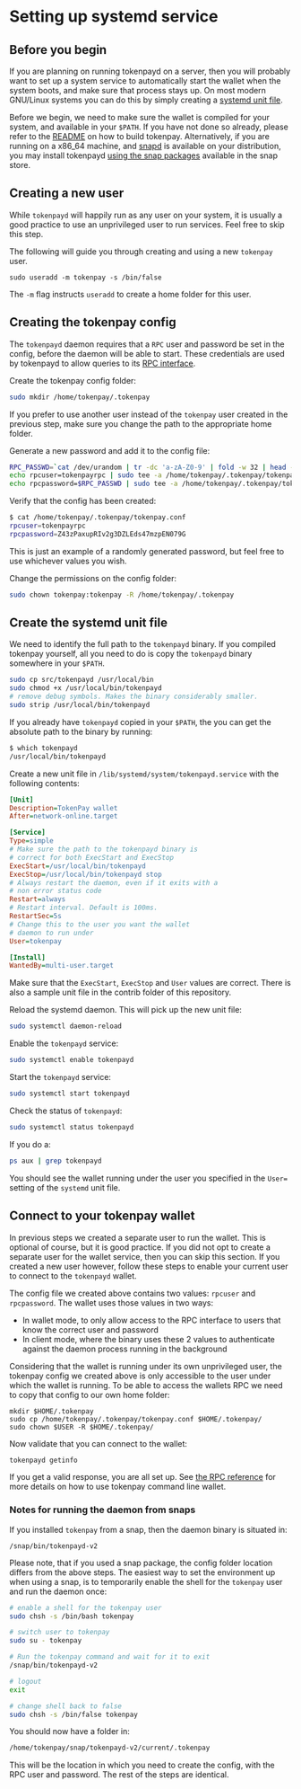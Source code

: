 # Setting up systemd service

## Before you begin

If you are planning on running tokenpayd on a server, then you will probably want to set up a system service to automatically start the wallet when the system boots, and make sure that process stays up. On most modern GNU/Linux systems you can do this by simply creating a [systemd unit file](https://www.freedesktop.org/software/systemd/man/systemd.service.html).

Before we begin, we need to make sure the wallet is compiled for your system, and available in your ```$PATH```. If you have not done so already, please refer to the [README](https://github.com/tokenpay/tokenpay/blob/master/README.md#unix-build-instructions) on how to build tokenpay. Alternatively, if you are running on a x86_64 machine, and [snapd](https://docs.snapcraft.io/core/snapd) is available on your distribution, you may install tokenpayd [using the snap packages](https://github.com/tokenpay/tokenpay/blob/master/README.md#installing-tokenpay-via-snapcraft) available in the snap store.


## Creating a new user

While ```tokenpayd``` will happily run as any user on your system, it is usually a good practice to use an unprivileged user to run services. Feel free to skip this step.

The following will guide you through creating and using a new ```tokenpay``` user.


```
sudo useradd -m tokenpay -s /bin/false
```

The ```-m``` flag instructs ```useradd``` to create a home folder for this user.

## Creating the tokenpay config

The ```tokenpayd``` daemon requires that a ```RPC``` user and password be set in the config, before the daemon will be able to start. These credentials are used by tokenpayd to allow queries to its [RPC interface](https://github.com/tokenpay/tokenpay/blob/master/doc/RPC%20Commands.md).

Create the tokenpay config folder:

```bash
sudo mkdir /home/tokenpay/.tokenpay
```

If you prefer to use another user instead of the ```tokenpay``` user created in the previous step, make sure you change the path to the appropriate home folder.

Generate a new password and add it to the config file:

```bash
RPC_PASSWD=`cat /dev/urandom | tr -dc 'a-zA-Z0-9' | fold -w 32 | head -n 1`
echo rpcuser=tokenpayrpc | sudo tee -a /home/tokenpay/.tokenpay/tokenpay.conf 
echo rpcpassword=$RPC_PASSWD | sudo tee -a /home/tokenpay/.tokenpay/tokenpay.conf 
```

Verify that the config has been created:

```bash
$ cat /home/tokenpay/.tokenpay/tokenpay.conf
rpcuser=tokenpayrpc
rpcpassword=Z43zPaxupRIv2g3DZLEds47mzpEN079G
```

This is just an example of a randomly generated password, but feel free to use whichever values you wish.

Change the permissions on the config folder:

```bash
sudo chown tokenpay:tokenpay -R /home/tokenpay/.tokenpay
```

## Create the systemd unit file

We need to identify the full path to the ```tokenpayd``` binary. If you compiled tokenpay yourself, all you need to do is copy the ```tokenpayd``` binary somewhere in your ```$PATH```.

```bash
sudo cp src/tokenpayd /usr/local/bin
sudo chmod +x /usr/local/bin/tokenpayd
# remove debug symbols. Makes the binary considerably smaller.
sudo strip /usr/local/bin/tokenpayd
```

If you already have ```tokenpayd``` copied in your ```$PATH```, the you can get the absolute path to the binary by running:


```bash
$ which tokenpayd
/usr/local/bin/tokenpayd
```

Create a new unit file in ```/lib/systemd/system/tokenpayd.service``` with the following contents:

```ini
[Unit]
Description=TokenPay wallet
After=network-online.target

[Service]
Type=simple
# Make sure the path to the tokenpayd binary is
# correct for both ExecStart and ExecStop
ExecStart=/usr/local/bin/tokenpayd
ExecStop=/usr/local/bin/tokenpayd stop
# Always restart the daemon, even if it exits with a
# non error status code
Restart=always
# Restart interval. Default is 100ms.
RestartSec=5s
# Change this to the user you want the wallet
# daemon to run under
User=tokenpay

[Install]
WantedBy=multi-user.target
```

Make sure that the ```ExecStart```, ```ExecStop``` and ```User``` values are correct. There is also a sample unit file in the contrib folder of this repository.

Reload the systemd daemon. This will pick up the new unit file:

```bash
sudo systemctl daemon-reload
```

Enable the ```tokenpayd``` service:

```bash
sudo systemctl enable tokenpayd
```

Start the ```tokenpayd``` service:

```bash
sudo systemctl start tokenpayd
```

Check the status of ```tokenpayd```:

```bash
sudo systemctl status tokenpayd
```

If you do a:

```bash
ps aux | grep tokenpayd
```

You should see the wallet running under the user you specified in the ```User=``` setting of the ```systemd``` unit file.

## Connect to your tokenpay wallet

In previous steps we created a separate user to run the wallet. This is optional of course, but it is good practice. If you did not opt to create a separate user for the wallet service, then you can skip this section. If you created a new user however, follow these steps to enable your current user to connect to the ```tokenpayd``` wallet.

The config file we created above contains two values: ```rpcuser``` and ```rpcpassword```. The wallet uses those values in two ways:

  * In wallet mode, to only allow access to the RPC interface to users that know the correct user and password
  * In client mode, where the binary uses these 2 values to authenticate against the daemon process running in the background

Considering that the wallet is running under its own unprivileged user, the tokenpay config we created above is only accessible to the user under which the wallet is running. To be able to access the wallets RPC we need to copy that config to our own home folder:


```
mkdir $HOME/.tokenpay
sudo cp /home/tokenpay/.tokenpay/tokenpay.conf $HOME/.tokenpay/
sudo chown $USER -R $HOME/.tokenpay/
```

Now validate that you can connect to the wallet:

```bash
tokenpayd getinfo
```

If you get a valid response, you are all set up. See [the RPC reference](https://github.com/tokenpay/tokenpay/blob/master/doc/RPC%20Commands.md) for more details on how to use tokenpay command line wallet.

### Notes for running the daemon from snaps

If you installed ```tokenpay``` from a snap, then the daemon binary is situated in:

```
/snap/bin/tokenpayd-v2
```

Please note, that if you used a snap package, the config folder location differs from the above steps. The easiest way to set the environment up when using a snap, is to temporarily enable the shell for the ```tokenpay``` user and run the daemon once:

```bash
# enable a shell for the tokenpay user
sudo chsh -s /bin/bash tokenpay

# switch user to tokenpay
sudo su - tokenpay

# Run the tokenpay command and wait for it to exit
/snap/bin/tokenpayd-v2

# logout
exit

# change shell back to false
sudo chsh -s /bin/false tokenpay
```

You should now have a folder in:

```bash
/home/tokenpay/snap/tokenpayd-v2/current/.tokenpay
```

This will be the location in which you need to create the config, with the RPC user and password. The rest of the steps are identical.

